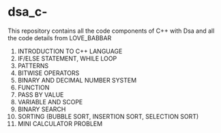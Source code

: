 # dsa_c-

This repository contains all the code components of C++ with Dsa and all the code details from LOVE_BABBAR

1. INTRODUCTION TO C++ LANGUAGE
2. IF/ELSE STATEMENT, WHILE LOOP
3. PATTERNS
4. BITWISE OPERATORS
5. BINARY AND DECIMAL NUMBER SYSTEM
6. FUNCTION
7. PASS BY VALUE
8. VARIABLE AND SCOPE
9. BINARY SEARCH
10. SORTING (BUBBLE SORT, INSERTION SORT, SELECTION SORT)
11. MINI CALCULATOR PROBLEM
